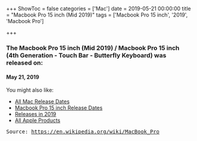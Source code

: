 +++
ShowToc = false
categories = ['Mac']
date = 2019-05-21 00:00:00
title = "Macbook Pro 15 inch (Mid 2019)"
tags = ['Macbook Pro 15 inch', '2019', 'Macbook Pro']

+++

### The Macbook Pro 15 inch (Mid 2019) / Macbook Pro 15 inch (4th Generation - Touch Bar - Butterfly Keyboard) was released on: 
#### May 21, 2019


<!--more-->


    
You might also like:

- [All Mac Release Dates](https://AppleReleaseDate.com/categories/mac/)
- [Macbook Pro 15 inch Release Dates](https://AppleReleaseDate.com/tags/macbook-pro-15-inch/)
- [Releases in 2019](https://AppleReleaseDate.com/tags/2019/)
- [All Apple Products](https://AppleReleaseDate.com/categories/)



<kbd> Source: https://en.wikipedia.org/wiki/MacBook_Pro</kbd>

